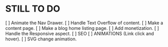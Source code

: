 # STILL TO DO

[ ] Animate the Nav Drawer.
[ ] Handle Text Overflow of content.
[ ] Make a content page.
[ ] Make a blog home listing page.
[ ] Add monetization.
[ ] Handle the Responsive aspect.
[ ] SEO
[ ] ANIMATIONS (Link click and hover).
[ ] SVG change animation.
